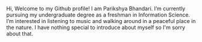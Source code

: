 Hi, Welcome to my Github profile! I am Parikshya Bhandari.
I’m currently pursuing my undergraduate degree as a freshman in Information Science.
I’m interested in listening to music and walking around in a peaceful place in the nature.
I have nothing special to introduce about myself so I'm sorry about that.
